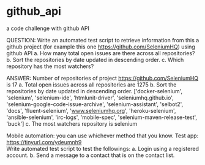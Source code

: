 # github_api
a code challenge with github API

QUESTION:
Write an automated test script to retrieve information from this a github project (for example this one https://github.com/SeleniumHQ) using github API
a. How many total open issues are there across all repositories?
b. Sort the repositories by date updated in descending order.
c. Which repository has the most watchers?

ANSWER: <run the script should be return another value>
Number of repositories of project https://github.com/SeleniumHQ is 17
a. Total open issues across all repositories are 1275
b. Sort the repositories by date updated in descending order.
['docker-selenium', 'selenium', 'selenium-ide', 'htmlunit-driver', 'seleniumhq.github.io', 'selenium-google-code-issue-archive', 'selenium-assistant', 'selbot2', 'docs', 'fluent-selenium', 'www.seleniumhq.org', 'heroku-selenium', 'ansible-selenium', 'irc-logs', 'mobile-spec', 'selenium-maven-release-test', 'buck']
c. The most watchers repository is selenium


Mobile automation: you can use whichever method that you know.
Test app: https://tinyurl.com/ydeumnh9    
 Write automated test script to test the followings:
   a. Login using a registered account.
   b. Send a message to a contact that is on the contact list.
   
   
